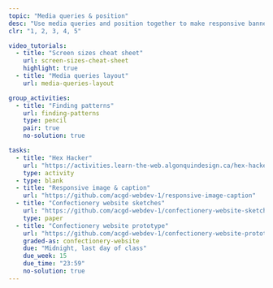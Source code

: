 ```yaml
---
topic: "Media queries & position"
desc: "Use media queries and position together to make responsive banners & layouts."
clr: "1, 2, 3, 4, 5"

video_tutorials:
  - title: "Screen sizes cheat sheet"
    url: screen-sizes-cheat-sheet
    highlight: true
  - title: "Media queries layout"
    url: media-queries-layout

group_activities:
  - title: "Finding patterns"
    url: finding-patterns
    type: pencil
    pair: true
    no-solution: true

tasks:
  - title: "Hex Hacker"
    url: "https://activities.learn-the-web.algonquindesign.ca/hex-hacker/"
    type: activity
  - type: blank
  - title: "Responsive image & caption"
    url: "https://github.com/acgd-webdev-1/responsive-image-caption"
  - title: "Confectionery website sketches"
    url: "https://github.com/acgd-webdev-1/confectionery-website-sketches"
    type: paper
  - title: "Confectionery website prototype"
    url: "https://github.com/acgd-webdev-1/confectionery-website-prototype"
    graded-as: confectionery-website
    due: "Midnight, last day of class"
    due_week: 15
    due_time: "23:59"
    no-solution: true
---
```

